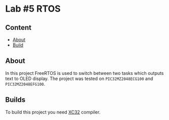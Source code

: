 # Lab #5 RTOS
## Content

* [About](#about)
* [Build](#build)

## About

In this project FreeRTOS is used to switch between two tasks which outputs text to OLED display.
The project was tested on `PIC32MZ2048ECG100` and `PIC32MZ2048EFG100`.

## Builds

To build this project you need [XC32](http://www.microchip.com/mplab/compilers) compiler.
